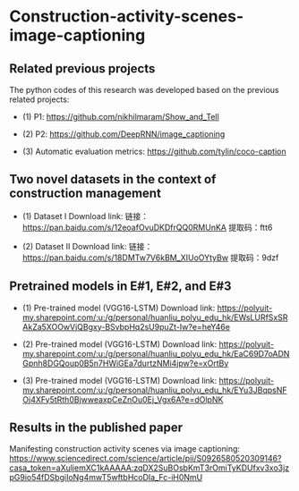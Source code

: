 Construction-activity-scenes-image-captioning
===================

## Related previous projects ##

The python codes of this research was developed based on the previous related projects:
- (1) P1: https://github.com/nikhilmaram/Show_and_Tell

- (2) P2: https://github.com/DeepRNN/image_captioning

- (3) Automatic evaluation metrics: https://github.com/tylin/coco-caption

## Two novel datasets in the context of construction management ##

- (1) Dataset I Download link: 链接：https://pan.baidu.com/s/12eoafOvuDKDfrQQ0RMUnKA 
提取码：ftt6 

- (2) Dataset II Download link: 链接：https://pan.baidu.com/s/18DMTw7V6kBM_XIUoOYtyBw 
提取码：9dzf 

## Pretrained models in E#1, E#2, and E#3 ##

- (1) Pre-trained model (VGG16-LSTM) Download link: https://polyuit-my.sharepoint.com/:u:/g/personal/huanliu_polyu_edu_hk/EWsLURfSxSRAkZa5XOOwVjQBgxy-BSvbpHq2sU9puZt-Iw?e=heY46e

- (2) Pre-trained model (VGG16-LSTM) Download link: https://polyuit-my.sharepoint.com/:u:/g/personal/huanliu_polyu_edu_hk/EaC69D7oADNGpnh8DGQoup0B5n7HWiGEa7durtzNMi4jpw?e=xOrtBy

- (3) Pre-trained model (VGG16-LSTM) Download link: https://polyuit-my.sharepoint.com/:u:/g/personal/huanliu_polyu_edu_hk/EYu3JBqpsNFOj4XFy5tRth0BjwweaxpCeZnOu0Ej_Vgx6A?e=dOlpNK

## Results in the published paper ##
Manifesting construction activity scenes via image captioning: https://www.sciencedirect.com/science/article/pii/S0926580520309146?casa_token=aXuljemXC1kAAAAA:zqDX2SuBOsbKmT3rOmiTyKDUfxv3xo3jzpG9io54fDSbgiIoNg4mwT5wftbHcoDIa_Fc-iH0NmU
